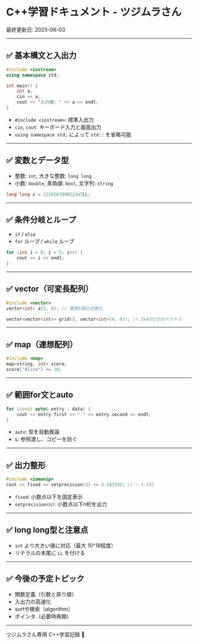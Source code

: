 # C++学習ドキュメント - ツジムラさん

最終更新日: 2025-06-03

---

## ✅ 基本構文と入出力

```cpp
#include <iostream>
using namespace std;

int main() {
    int a;
    cin >> a;
    cout << "入力値: " << a << endl;
}
```

- `#include <iostream>`: 標準入出力
- `cin`, `cout`: キーボード入力と画面出力
- `using namespace std;` によって `std::` を省略可能

---

## ✅ 変数とデータ型

- 整数: `int`, 大きな整数: `long long`
- 小数: `double`, 真偽値: `bool`, 文字列: `string`

```cpp
long long x = 123456789012345LL;
```

---

## ✅ 条件分岐とループ

- `if` / `else`
- `for` ループ / `while` ループ

```cpp
for (int i = 0; i < 5; i++) {
    cout << i << endl;
}
```

---

## ✅ vector（可変長配列）

```cpp
#include <vector>
vector<int> a(5, 0); // 要素5個の初期化

vector<vector<int>> grid(3, vector<int>(4, 0)); // 3x4の2次元ベクトル
```

---

## ✅ map（連想配列）

```cpp
#include <map>
map<string, int> score;
score["Alice"] += 10;
```

---

## ✅ 範囲for文とauto

```cpp
for (const auto& entry : data) {
    cout << entry.first << " " << entry.second << endl;
}
```

- `auto`: 型を自動推論
- `&`: 参照渡し、コピーを防ぐ

---

## ✅ 出力整形

```cpp
#include <iomanip>
cout << fixed << setprecision(3) << 3.141592; // → 3.142
```

- `fixed`: 小数点以下を固定表示
- `setprecision(n)`: 小数点以下n桁を出力

---

## ✅ long long型と注意点

- `int` より大きい値に対応（最大 10^18程度）
- リテラルの末尾に `LL` を付ける

---

## ✅ 今後の予定トピック

- 関数定義（引数と戻り値）
- 入出力の高速化
- sortや検索（algorithm）
- ポインタ（必要時再開）

---

ツジムラさん専用 C++学習記録 📘
